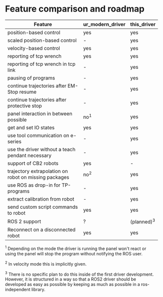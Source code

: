 # Feature comparison and roadmap

| Feature                                               | ur_modern_driver | this_driver           |
| ---                                                   | ---              | ---                   |
| position-based control                                | yes              | yes                   |
| scaled position-based control                         | -                | yes                   |
| velocity-based control                                | yes              | yes                   |
| reporting of tcp wrench                               | yes              | yes                   |
| reporting of tcp wrench in tcp link                   | -                | yes                   |
| pausing of programs                                   | -                | yes                   |
| continue trajectories after EM-Stop resume            | -                | yes                   |
| continue trajectories after protective stop           | -                | yes                   |
| panel interaction in between possible                 | no<sup>1</sup>   | yes                   |
| get and set IO states                                 | yes              | yes               |
| use tool communication on e-series                    | -                | yes                   |
| use the driver without a teach pendant necessary      | -                | yes               |
| support of CB2 robots                                 | yes              | -                     |
| trajectory extrapolation on robot on missing packages | no<sup>2</sup>   | yes                   |
| use ROS as drop-in for TP-programs                    | -                | yes   |
| extract calibration from robot                        | -                | yes                   |
| send custom script commands to robot                  | yes              | yes               |
| ROS 2 support                                         | ?                | (planned)<sup>3</sup> |
| Reconnect on a disconnected robot                     | yes              | yes           |

<sup>1</sup> Depending on the mode the driver is running the panel won't react or using the panel
will stop the program without notifying the ROS user.

<sup>2</sup> In velocity mode this is implicitly given.

<sup>3</sup> There is no specific plan to do this inside of the first driver development. However,
it is structured in a way so that a ROS2 driver should be developed as easy as possible by keeping
as much as possible in a ros-independent library.
